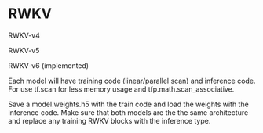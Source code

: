 # RWKV

RWKV-v4

RWKV-v5

RWKV-v6 (implemented)

Each model will have training code (linear/parallel scan) and inference code. For use tf.scan for less memory usage and tfp.math.scan_associative.


Save a model.weights.h5 with the train code and load the weights with the inference code. Make sure that both models are the the same architecture and replace any training RWKV blocks with the inference type.


